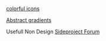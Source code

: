 <a href="https://www.iconshock.com/svg-icons/?ref=producthunt"> colorful icons </a>

<a href="https://gradienta.io/?ref=producthunt">Abstract gradients</a>
  
Usefull Non Design
<a href="https://www.indiehackers.com/">Sideproject Forum</a>
